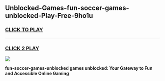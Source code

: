 
## Unblocked-Games-fun-soccer-games-unblocked-Play-Free-9ho1u
<h3>
<a href="https://premium76.site?title=fun-soccer-games-unblocked&ref=18A">CLICK TO PLAY</a></h3>
<hr>

<h3>
<a href="https://premium76.site?title=fun-soccer-games-unblocked&ref=18A">CLICK 2 PLAY</a>
  
</h3>

<a href="https://premium76.site?title=fun-soccer-games-unblocked&ref=18A"><img src="https://clearcache.store/games.png"></a>


**fun-soccer-games-unblocked games unblocked: Your Gateway to Fun and Accessible Online Gaming**
